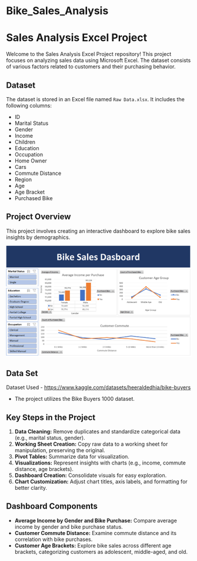 # Bike_Sales_Analysis

# Sales Analysis Excel Project

Welcome to the Sales Analysis Excel Project repository! This project focuses on analyzing sales data using Microsoft Excel. The dataset consists of various factors related to customers and their purchasing behavior.

## Dataset

The dataset is stored in an Excel file named `Raw Data.xlsx`. It includes the following columns:

- ID
- Marital Status
- Gender
- Income
- Children
- Education
- Occupation
- Home Owner
- Cars
- Commute Distance
- Region
- Age
- Age Bracket
- Purchased Bike



## Project Overview
This project involves creating an interactive dashboard to explore bike sales insights by demographics.

![Screenshot 2024-10-30 110404](Dashboard.png)


## Data Set
Dataset Used - https://www.kaggle.com/datasets/heeraldedhia/bike-buyers
- The project utilizes the Bike Buyers 1000 dataset.

## Key Steps in the Project
1. **Data Cleaning:** Remove duplicates and standardize categorical data (e.g., marital status, gender).
2. **Working Sheet Creation:** Copy raw data to a working sheet for manipulation, preserving the original.
3. **Pivot Tables:** Summarize data for visualization.
4. **Visualizations:** Represent insights with charts (e.g., income, commute distance, age brackets).
5. **Dashboard Creation:** Consolidate visuals for easy exploration.
6. **Chart Customization:** Adjust chart titles, axis labels, and formatting for better clarity.

## Dashboard Components
- **Average Income by Gender and Bike Purchase:** Compare average income by gender and bike purchase status.
- **Customer Commute Distance:** Examine commute distance and its correlation with bike purchases.
- **Customer Age Brackets:** Explore bike sales across different age brackets, categorizing customers as adolescent, middle-aged, and old.
